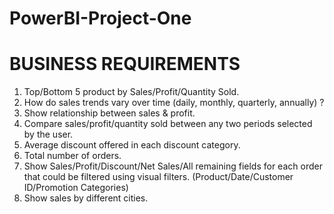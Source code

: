 # PowerBI-Project-One

# BUSINESS REQUIREMENTS 

1) Top/Bottom 5 product by Sales/Profit/Quantity Sold.
2) How do sales trends vary over time (daily, monthly, quarterly, annually) ?
3) Show relationship between sales & profit.
4) Compare sales/profit/quantity sold between any two periods selected by the user.
5) Average discount offered in each discount category.
6) Total number of orders.
7) Show Sales/Profit/Discount/Net Sales/All remaining fields for each order that could be filtered using visual filters. (Product/Date/Customer ID/Promotion Categories)
8) Show sales by different cities.

